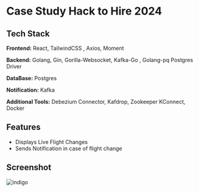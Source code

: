 
# Case Study Hack to Hire 2024





## Tech Stack

**Frontend:** React, TailwindCSS , Axios, Moment 

**Backend:** Golang, Gin, Gorilla-Websocket, Kafka-Go , Golang-pq Postgres Driver

**DataBase:** Postgres

**Notification:** Kafka

**Additional Tools:** Debezium Connector, Kafdrop, Zookeeper
KConnect, Docker






## Features

- Displays Live Flight Changes
- Sends Notification in case of flight change


## Screenshot
![indigo](https://github.com/user-attachments/assets/30991bd8-b257-4dce-b9c2-f4d80fd983bd)

